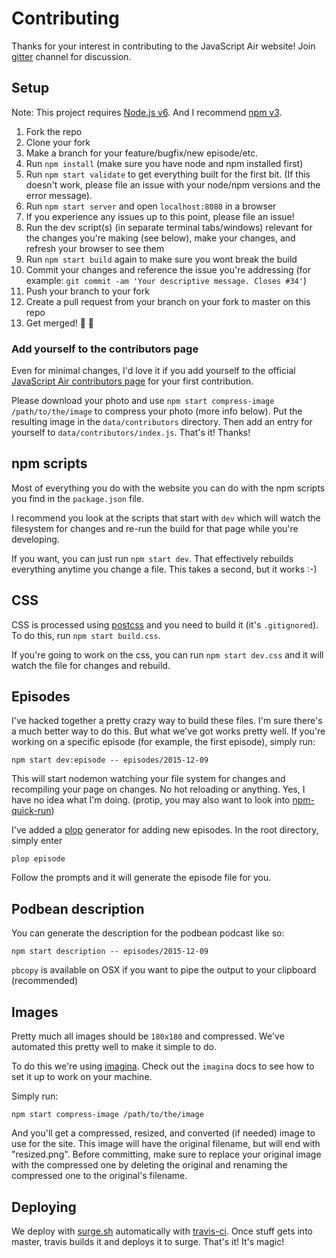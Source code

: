 # Contributing

Thanks for your interest in contributing to the JavaScript Air website!
Join [gitter](https://gitter.im/javascriptair/site) channel for discussion.

## Setup

Note: This project requires [Node.js v6](https://nodejs.org/). And I recommend [npm v3](https://npmjs.com/package/npm).

1. Fork the repo
2. Clone your fork
3. Make a branch for your feature/bugfix/new episode/etc.
4. Run `npm install` (make sure you have node and npm installed first)
5. Run `npm start validate` to get everything built for the first bit. (If this doesn't work, please file an issue with your node/npm versions and the error message).
6. Run `npm start server` and open `localhost:8080` in a browser
7. If you experience any issues up to this point, please file an issue!
8. Run the dev script(s) (in separate terminal tabs/windows) relevant for the changes you're making (see below), make your changes, and refresh your browser to see them
9. Run `npm start build` again to make sure you wont break the build
10. Commit your changes and reference the issue you're addressing (for example: `git commit -am 'Your descriptive message. Closes #34'`)
11. Push your branch to your fork
12. Create a pull request from your branch on your fork to master on this repo
13. Get merged! 🎉 🎊

### Add yourself to the contributors page

Even for minimal changes, I'd love it if you add yourself to the official
[JavaScript Air contributors page](https://javascriptair.com/contributors) for your first contribution.

Please download your photo and use `npm start compress-image /path/to/the/image` to compress your photo (more info
below). Put the resulting image in the `data/contributors` directory. Then add an entry for yourself to
`data/contributors/index.js`. That's it! Thanks!

## npm scripts

Most of everything you do with the website you can do with the npm scripts you find in the `package.json` file.

I recommend you look at the scripts that start with `dev` which will watch the filesystem for changes and re-run the build for that page while you're developing.

If you want, you can just run `npm start dev`. That effectively rebuilds everything anytime you change a file. This takes a second, but it works :-)

## CSS

CSS is processed using [postcss](https://github.com/postcss/postcss) and you need to build it (it's `.gitignored`). To do this, run `npm start build.css`.

If you're going to work on the css, you can run `npm start dev.css` and it will watch the file for changes and rebuild.

## Episodes

I've hacked together a pretty crazy way to build these files. I'm sure
there's a much better way to do this. But what we've got works pretty
well. If you're working on a specific episode (for example, the first
episode), simply run:

```
npm start dev:episode -- episodes/2015-12-09
```

This will start nodemon watching your file system for changes and
recompiling your page on changes. No hot reloading or anything. Yes, I
have no idea what I'm doing. (protip, you may also want to look into [npm-quick-run](npm.im/npm-quick-run))

I've added a [plop](http://npm.im/plop) generator for adding new
episodes. In the root directory, simply enter

```
plop episode
```

Follow the prompts and it will generate the episode file for you.

## Podbean description

You can generate the description for the podbean podcast like so:

```
npm start description -- episodes/2015-12-09
```

`pbcopy` is available on OSX if you want to pipe the output to your
clipboard (recommended)

## Images

Pretty much all images should be `180x180` and compressed. We've automated this pretty well to make it simple to do.

To do this we're using [imagina](http://npm.im/imagina). Check out the `imagina` docs to see how to set it up to work on your machine.

Simply run:

```
npm start compress-image /path/to/the/image
```

And you'll get a compressed, resized, and converted (if needed) image to use for the site. This image will have the original filename, but will end with "resized.png". Before committing, make sure to replace your original image with the compressed one by deleting the original and renaming the compressed one to the original's filename.

## Deploying

We deploy with [surge.sh](https://surge.sh) automatically with
[travis-ci](https://travis-ci.org/javascriptair/site). Once stuff gets
into master, travis builds it and deploys it to surge. That's it! It's
magic!

